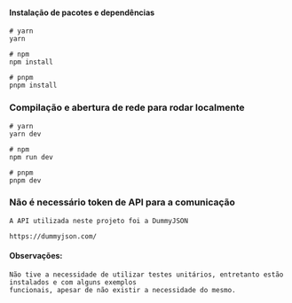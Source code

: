 #### Instalação de pacotes e dependências
```
# yarn
yarn

# npm
npm install

# pnpm
pnpm install
```

### Compilação e abertura de rede para rodar localmente

```
# yarn
yarn dev

# npm
npm run dev

# pnpm
pnpm dev
```

### Não é necessário token de API para a comunicação

```
A API utilizada neste projeto foi a DummyJSON

https://dummyjson.com/
```

#### Observações:

```
Não tive a necessidade de utilizar testes unitários, entretanto estão instalados e com alguns exemplos 
funcionais, apesar de não existir a necessidade do mesmo.
```
